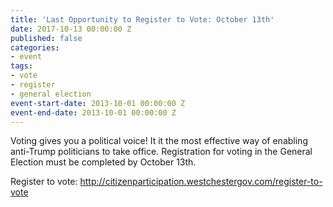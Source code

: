 ```yaml
---
title: 'Last Opportunity to Register to Vote: October 13th'
date: 2017-10-13 00:00:00 Z
published: false
categories:
- event
tags:
- vote
- register
- general election
event-start-date: 2013-10-01 00:00:00 Z
event-end-date: 2013-10-01 00:00:00 Z
---
```


Voting gives you a political voice! It it the most effective way of enabling anti-Trump politicians to take office. Registration for voting in the General Election must be completed by October 13th.

Register to vote: http://citizenparticipation.westchestergov.com/register-to-vote